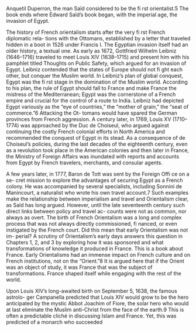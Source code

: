 Anquetil Duperron, the man Saïd considered to be the fi rst orientalist.5  The book ends where Edward Saïd’s book began, with the imperial age, the invasion of Egypt.

The history of French orientalism starts after the very fi rst French diplomatic rela- tions with the Ottomans, established by a letter that traveled hidden in a boot in 1526  under Francis I. The Egyptian invasion itself had an older history, a textual one. As early as 1672, Gottfried Wilhelm Leibniz (1646–1716) traveled to meet Louis XIV (1638–1715) and present him with his pamphlet titled Thoughts on Public Safety, which argued for an invasion of Egypt. Leibniz contended that the states of Europe should not fi ght each other, but conquer the Muslim world. In Leibniz’s plan of global conquest, Egypt was the fi rst stage in the domination of the Muslim world. According to his plan, the rule of Egypt should fall to France and make France the mistress of the Mediterranean; Egypt was the cornerstone of a French empire and crucial for the control of a route to India. Leibniz had depicted Egypt variously as the “eye of countries,” the “mother of grain,” the “seat of commerce.”6  Attacking the Ot- tomans would have spared the German provinces from French aggression. A century  later, in 1769, Louis XV (1710–1774) was approached by the Duc de Choiseul, who argued against continuing the costly French colonial efforts in North America and recommended the conquest of Egypt in its stead. As a consequence of de Choiseul’s policies, during the last decades of the eighteenth century, even as a revolution took place in the American colonies and then later in France, the Ministry of Foreign Affairs was inundated with reports and accounts from Egypt by French travelers, merchants, and consular agents.

A few years later, in 1777, Baron de Tott was sent by the Foreign Offi ce on a se- cret mission to explore the advantages of securing Egypt as a French colony. He was  accompanied by several specialists, including Sonnini de Manincourt, a naturalist who wrote his own travel account.7  Such examples make the relationship between imperialism and travel and Orientalism clear, as Saïd has long argued. However,  until the late seventeenth century such direct links between policy and travel ac- counts were not as common, nor always as overt. The birth of French Orientalism was  a long and complex process that was not always directly commissioned, fi nanced, or  even instigated by the French court. Did this mean that early Orientalism was not im- perial? A scrutiny of Orientalism’s early days answers this question in Chapters 1, 2,  and 3 by exploring how it was sponsored and what transformations of knowledge it produced in France. This is a book about France. Early Orientalisms had an immense impact on French culture and on French institutions, not on the “Orient.”8 It is argued here that if the Orient was an object of study, it was France that was the subject of transformations. France shaped itself while engaging with the rest of the world.

Upon Louis XIV’s long-awaited birth on September 5, 1638, the famous astrolo- ger Campanella predicted that Louis XIV would grow to be the hero anticipated by  the mystic Abbot Joachim of Fiore, the solar hero who would at last eliminate the Muslim anti-Christ from the face of the earth.9  This is often a predictable cliché in discussing Islam and France. Yet, this was predicted of a monarch who succeeded
